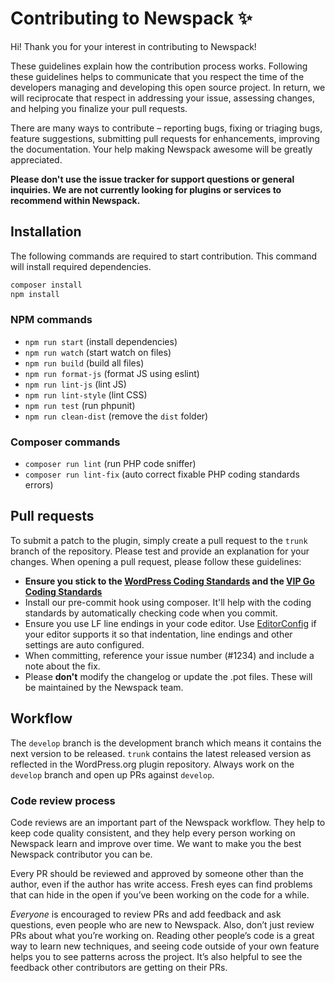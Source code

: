# Contributing to Newspack ✨

Hi! Thank you for your interest in contributing to Newspack!

These guidelines explain how the contribution process works. Following these guidelines helps to communicate that you respect the time of the developers managing and developing this open source project. In return, we will reciprocate that respect in addressing your issue, assessing changes, and helping you finalize your pull requests.

There are many ways to contribute – reporting bugs, fixing or triaging bugs, feature suggestions, submitting pull requests for enhancements, improving the documentation. Your help making Newspack awesome will be greatly appreciated.

**Please don't use the issue tracker for support questions or general inquiries. We are not currently looking for plugins or services to recommend within Newspack.**

## Installation

The following commands are required to start contribution. This command will install required dependencies.

```sh
composer install
npm install
```

### NPM commands

* `npm run start` (install dependencies)
* `npm run watch` (start watch on files)
* `npm run build` (build all files)
* `npm run format-js` (format JS using eslint)
* `npm run lint-js` (lint JS)
* `npm run lint-style` (lint CSS)
* `npm run test` (run phpunit)
* `npm run clean-dist` (remove the `dist` folder)

### Composer commands

* `composer run lint` (run PHP code sniffer)
* `composer run lint-fix` (auto correct fixable PHP coding standards errors)

## Pull requests

To submit a patch to the plugin, simply create a pull request to the `trunk` branch of the repository. Please test and provide an explanation for your changes. When opening a pull request, please follow these guidelines:

- **Ensure you stick to the [WordPress Coding Standards](https://make.wordpress.org/core/handbook/best-practices/coding-standards/php/) and the [VIP Go Coding Standards](https://vip.wordpress.com/documentation/vip-go/code-review-blockers-warnings-notices/)**
- Install our pre-commit hook using composer. It'll help with the coding standards by automatically checking code when you commit.
- Ensure you use LF line endings in your code editor. Use [EditorConfig](http://editorconfig.org/) if your editor supports it so that indentation, line endings and other settings are auto configured.
- When committing, reference your issue number (#1234) and include a note about the fix.
- Please **don't** modify the changelog or update the .pot files. These will be maintained by the Newspack team.

## Workflow

The `develop` branch is the development branch which means it contains the next version to be released.  `trunk` contains the latest released version as reflected in the WordPress.org plugin repository.  Always work on the `develop` branch and open up PRs against `develop`.

### Code review process

Code reviews are an important part of the Newspack workflow. They help to keep code quality consistent, and they help every person working on Newspack learn and improve over time. We want to make you the best Newspack contributor you can be.

Every PR should be reviewed and approved by someone other than the author, even if the author has write access. Fresh eyes can find problems that can hide in the open if you’ve been working on the code for a while.

_Everyone_ is encouraged to review PRs and add feedback and ask questions, even people who are new to Newspack. Also, don’t just review PRs about what you’re working on. Reading other people’s code is a great way to learn new techniques, and seeing code outside of your own feature helps you to see patterns across the project. It’s also helpful to see the feedback other contributors are getting on their PRs.
